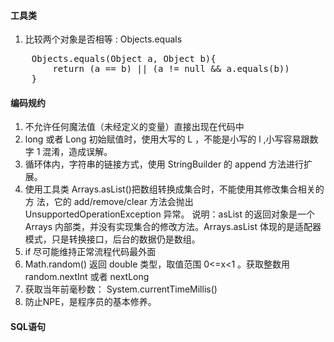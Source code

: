 #### 工具类
1. 比较两个对象是否相等 : Objects.equals
<pre>
	Objects.equals(Object a, Object b){
		return (a == b) || (a != null && a.equals(b))
	}
</pre>

#### 编码规约
1. 不允许任何魔法值（未经定义的变量）直接出现在代码中
2. long 或者 Long 初始赋值时，使用大写的 L ，不能是小写的 l ,小写容易跟数字 1 混淆，造成误解。
3. 循环体内，字符串的链接方式，使用 StringBuilder 的 append 方法进行扩展。
4. 使用工具类 Arrays.asList()把数组转换成集合时，不能使用其修改集合相关的方
法，它的 add/remove/clear 方法会抛出 UnsupportedOperationException 异常。 说明：asList 的返回对象是一个 Arrays 内部类，并没有实现集合的修改方法。Arrays.asList 体现的是适配器模式，只是转换接口，后台的数据仍是数组。
5. if 尽可能维持正常流程代码最外面
6. Math.random() 返回 double 类型，取值范围  0<=x<1 。获取整数用 random.nextInt 或者 nextLong
7. 获取当年前毫秒数： System.currentTimeMillis()
8. 防止NPE，是程序员的基本修养。

#### SQL语句